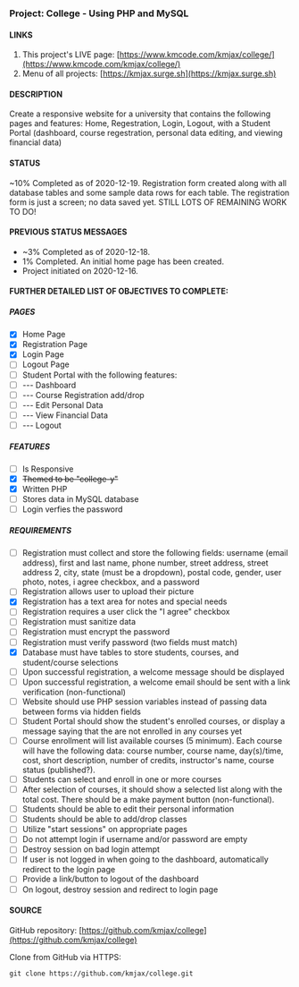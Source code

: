 ### Project: College - Using PHP and MySQL

#### LINKS

1. This project's LIVE page: [https://www.kmcode.com/kmjax/college/](https://www.kmcode.com/kmjax/college/)
1. Menu of all projects: [https://kmjax.surge.sh](https://kmjax.surge.sh)

#### DESCRIPTION

Create a responsive website for a university that contains the following pages and features: Home, Regestration, Login, Logout, with a Student Portal (dashboard, course regestration, personal data editing, and viewing financial data)

#### STATUS

~10% Completed as of 2020-12-19. Registration form created along with all database tables and some sample data rows for each table. The registration form is just a screen; no data saved yet. STILL LOTS OF REMAINING WORK TO DO! 

#### PREVIOUS STATUS MESSAGES

- ~3% Completed as of 2020-12-18.
- 1% Completed. An initial home page has been created.
- Project initiated on 2020-12-16.


#### FURTHER DETAILED LIST OF OBJECTIVES TO COMPLETE:

##### PAGES

- [X] Home Page
- [X] Registration Page
- [X] Login Page
- [ ] Logout Page
- [ ] Student Portal with the following features:
- [ ] --- Dashboard
- [ ] --- Course Registration add/drop
- [ ] --- Edit Personal Data
- [ ] --- View Financial Data
- [ ] --- Logout

##### FEATURES

- [ ] Is Responsive
- [X] ~~Themed to be "college-y"~~
- [X] Written PHP
- [ ] Stores data in MySQL database
- [ ] Login verfies the password

##### REQUIREMENTS

- [ ] Registration must collect and store the following fields: username (email address), first and last name, phone number, street address, street address 2, city, state (must be a dropdown), postal code, gender, user photo, notes, i agree checkbox, and a password
- [ ] Registration allows user to upload their picture
- [X] Registration has a text area for notes and special needs
- [ ] Registration requires a user click the "I agree" checkbox
- [ ] Registration must sanitize data
- [ ] Registration must encrypt the password
- [ ] Registration must verify password (two fields must match)
- [X] Database must have tables to store students, courses, and student/course selections
- [ ] Upon successful registration, a welcome message should be displayed
- [ ] Upon successful registration, a welcome email should be sent with a link verification (non-functional)
- [ ] Website should use PHP session variables instead of passing data between forms via hidden fields
- [ ] Student Portal should show the student's enrolled courses, or display a message saying that the are not enrolled in any courses yet
- [ ] Course enrollment will list available courses (5 minimum). Each course will have the following data: course number, course name, day(s)/time, cost, short description, number of credits, instructor's name, course status (published?).
- [ ] Students can select and enroll in one or more courses
- [ ] After selection of courses, it should show a selected list along with the total cost. There should be a make payment button (non-functional).
- [ ] Students should be able to edit their personal information
- [ ] Students should be able to add/drop classes
- [ ] Utilize "start sessions" on appropriate pages
- [ ] Do not attempt login if username and/or password are empty
- [ ] Destroy session on bad login attempt
- [ ] If user is not logged in when going to the dashboard, automatically redirect to the login page
- [ ] Provide a link/button to logout of the dashboard
- [ ] On logout, destroy session and redirect to login page

#### SOURCE

GitHub repository: [https://github.com/kmjax/college](https://github.com/kmjax/college)

Clone from GitHub via HTTPS:

`git clone https://github.com/kmjax/college.git`
